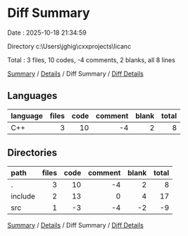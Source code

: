 # Diff Summary

Date : 2025-10-18 21:34:59

Directory c:\\Users\\jghig\\cxxprojects\\licanc

Total : 3 files,  10 codes, -4 comments, 2 blanks, all 8 lines

[Summary](results.md) / [Details](details.md) / Diff Summary / [Diff Details](diff-details.md)

## Languages
| language | files | code | comment | blank | total |
| :--- | ---: | ---: | ---: | ---: | ---: |
| C++ | 3 | 10 | -4 | 2 | 8 |

## Directories
| path | files | code | comment | blank | total |
| :--- | ---: | ---: | ---: | ---: | ---: |
| . | 3 | 10 | -4 | 2 | 8 |
| include | 2 | 13 | 0 | 4 | 17 |
| src | 1 | -3 | -4 | -2 | -9 |

[Summary](results.md) / [Details](details.md) / Diff Summary / [Diff Details](diff-details.md)